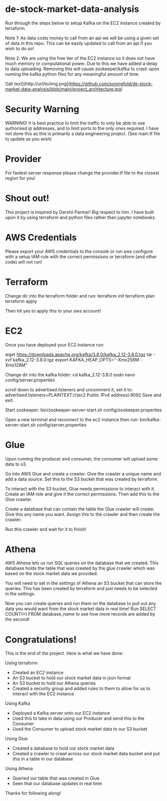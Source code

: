# de-stock-market-data-analysis

Run through the steps below to setup Kafka on the EC2 instance created by terraform.




Note 1: As data costs money to call from an api we will be using a given set of data in this repo. This can be easily updated to call from an api if you wish to do so!

Note 2: We are using the free tier of the EC2 instance so it does not have much memory or computational power. Due to this we have added a delay to data uploading. Removing this will cause zookeeper/kafka to crash upon running the kafka python files for any meaningful amount of time. 

![alt text](http://url/to/img.png](https://github.com/soningfold/de-stock-market-data-analysis/blob/main/project_architecture.jpg)

# Security Warning

WARNING! It is best practice to limit the traffic to only be able to use authorised ip addresses, and to limit ports to the only ones required. I have not done this as this is primarily a data engineering project. (See main.tf file to update as you wish)

# Provider 

For fastest server response please change the provider.tf file to the closest region for you!

# Shout out!

This project is inspired by Darshil Parmar! Big respect to him. I have built upon it by using terraform and python files rather than jupyter notebooks.

# AWS Credentials

Please export your AWS credentials to the console or run aws configure with a setup IAM rule with the correct permissions or terraform (and other code) will not run!

# Terraform

Change dir into the terraform folder and run:
terraform init
terraform plan 
terraform apply

Then hit yes to apply this to your aws account!

# EC2

Once you have deployed your EC2 instance run:

wget https://downloads.apache.org/kafka/3.8.0/kafka_2.12-3.8.0.tgz
tar -xvf kafka_2.12-3.8.0.tgz
export KAFKA_HEAP_OPTS="-Xmx256M -Xms128M"

Change dir into the kafka folder:
cd kafka_2.12-3.8.0
sudo nano config/server.properties

scroll down to advertised.listeners and uncomment it, set it to: 
advertised.listeners=PLAINTEXT://(ec2 Public IPv4 address):9092
Save and exit.


Start zookeeper:
bin/zookeeper-server-start.sh config/zookeeper.properties

Open a new terminal and reconnect to the ec2 instance then run:
bin/kafka-server-start.sh config/server.properties

# Glue

Upon running the producer and consumer, the consumer will upload some data to s3.

Go into AWS Glue and create a crawler. Give the crawler a unique name and add a data source. Set this to the S3 bucket that was created by terraform. 

To interact with the S3 bucket, Glue needs permissions to interact with it. Create an IAM role and give it the correct permissions. Then add this to the Glue crawler.

Create a database that can contain the table the Glue crawler will create. Give this any name you want. Assign this to the crawler and then create the crawler.

Run this crawler and wait for it to finish!

# Athena

AWS Athena lets us run SQL queries on the database that we created. This database holds the table that was created by the glue crawler which was based on the stock market data we provided.

You will need to set in the settings of Athena an S3 bucket that can store the queries. This has been created by terraform and just needs to be selected in the settings.

Now you can create queries and run them on the database to pull out any data you would want from the stock market data in real time! Run SELECT COUNT(*) FROM database_name to see how more records are added by the second!

# Congratulations!

This is the end of the project. Here is what we have done:

Using terraform

- Created an EC2 instance
- An S3 bucket to hold our stock market data in json format
- An S3 bucket to hold our Athena queries
- Created a security group and added rules to them to allow for us to interact with the EC2 instance

Using Kafka

- Deployed a Kafka server onto our EC2 instance
- Used this to take in data using our Producer and send this to the Consumer
- Used the Consumer to upload stock market data to our S3 bucket

Using Glue

- Created a database to hold our stock market data
- Created a crawler to crawl across our stock market data bucket and put this in a table in our database

Using Athena

- Queried our table that was created in Glue
- Seen that our database updates in real time

Thanks for following along!
